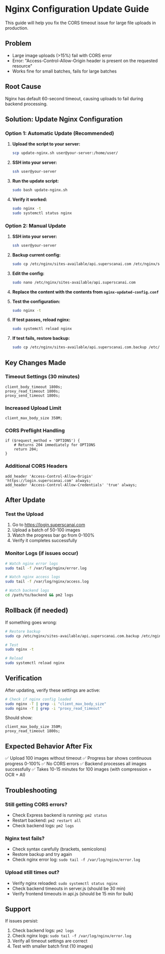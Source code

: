 # Nginx Configuration Update Guide

This guide will help you fix the CORS timeout issue for large file uploads in production.

## Problem
- Large image uploads (>15%) fail with CORS error
- Error: "Access-Control-Allow-Origin header is present on the requested resource"
- Works fine for small batches, fails for large batches

## Root Cause
Nginx has default 60-second timeout, causing uploads to fail during backend processing.

## Solution: Update Nginx Configuration

### Option 1: Automatic Update (Recommended)

1. **Upload the script to your server:**
   ```bash
   scp update-nginx.sh user@your-server:/home/user/
   ```

2. **SSH into your server:**
   ```bash
   ssh user@your-server
   ```

3. **Run the update script:**
   ```bash
   sudo bash update-nginx.sh
   ```

4. **Verify it worked:**
   ```bash
   sudo nginx -t
   sudo systemctl status nginx
   ```

### Option 2: Manual Update

1. **SSH into your server:**
   ```bash
   ssh user@your-server
   ```

2. **Backup current config:**
   ```bash
   sudo cp /etc/nginx/sites-available/api.superscanai.com /etc/nginx/sites-available/api.superscanai.com.backup
   ```

3. **Edit the config:**
   ```bash
   sudo nano /etc/nginx/sites-available/api.superscanai.com
   ```

4. **Replace the content with the contents from `nginx-updated-config.conf`**

5. **Test the configuration:**
   ```bash
   sudo nginx -t
   ```

6. **If test passes, reload nginx:**
   ```bash
   sudo systemctl reload nginx
   ```

7. **If test fails, restore backup:**
   ```bash
   sudo cp /etc/nginx/sites-available/api.superscanai.com.backup /etc/nginx/sites-available/api.superscanai.com
   ```

## Key Changes Made

### Timeout Settings (30 minutes)
```nginx
client_body_timeout 1800s;
proxy_read_timeout 1800s;
proxy_send_timeout 1800s;
```

### Increased Upload Limit
```nginx
client_max_body_size 350M;
```

### CORS Preflight Handling
```nginx
if ($request_method = 'OPTIONS') {
    # Returns 204 immediately for OPTIONS
    return 204;
}
```

### Additional CORS Headers
```nginx
add_header 'Access-Control-Allow-Origin' 'https://login.superscanai.com' always;
add_header 'Access-Control-Allow-Credentials' 'true' always;
```

## After Update

### Test the Upload
1. Go to https://login.superscanai.com
2. Upload a batch of 50-100 images
3. Watch the progress bar go from 0-100%
4. Verify it completes successfully

### Monitor Logs (if issues occur)
```bash
# Watch nginx error logs
sudo tail -f /var/log/nginx/error.log

# Watch nginx access logs
sudo tail -f /var/log/nginx/access.log

# Watch backend logs
cd /path/to/backend && pm2 logs
```

## Rollback (if needed)

If something goes wrong:

```bash
# Restore backup
sudo cp /etc/nginx/sites-available/api.superscanai.com.backup /etc/nginx/sites-available/api.superscanai.com

# Test
sudo nginx -t

# Reload
sudo systemctl reload nginx
```

## Verification

After updating, verify these settings are active:

```bash
# Check if nginx config loaded
sudo nginx -T | grep -i "client_max_body_size"
sudo nginx -T | grep -i "proxy_read_timeout"
```

Should show:
```
client_max_body_size 350M;
proxy_read_timeout 1800s;
```

## Expected Behavior After Fix

✅ Upload 100 images without timeout
✅ Progress bar shows continuous progress 0-100%
✅ No CORS errors
✅ Backend processes all images successfully
✅ Takes 10-15 minutes for 100 images (with compression + OCR + AI)

## Troubleshooting

### Still getting CORS errors?
- Check Express backend is running: `pm2 status`
- Restart backend: `pm2 restart all`
- Check backend logs: `pm2 logs`

### Nginx test fails?
- Check syntax carefully (brackets, semicolons)
- Restore backup and try again
- Check nginx error log: `sudo tail -f /var/log/nginx/error.log`

### Upload still times out?
- Verify nginx reloaded: `sudo systemctl status nginx`
- Check backend timeouts in server.js (should be 30 min)
- Verify frontend timeouts in api.js (should be 15 min for bulk)

## Support

If issues persist:
1. Check backend logs: `pm2 logs`
2. Check nginx logs: `sudo tail -f /var/log/nginx/error.log`
3. Verify all timeout settings are correct
4. Test with smaller batch first (10 images)

